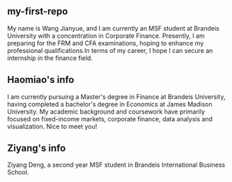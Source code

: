 ## my-first-repo
My name is Wang Jianyue, and I am currently an MSF student at Brandeis University with a concentration in Corporate Finance. Presently, I am preparing for the FRM and CFA examinations, hoping to enhance my professional qualifications.In terms of my career, I hope I can secure an internship in the finance field.
## Haomiao's info
I am currently pursuing a Master's degree in Finance at Brandeis University, having completed a bachelor's degree in Economics at James Madison University. My academic background and coursework have primarily focused on fixed-income markets, corporate finance, data analysis and visualization. Nice to meet you!
## Ziyang's info
Ziyang Deng, a second year MSF student in Brandeis International Business School.
